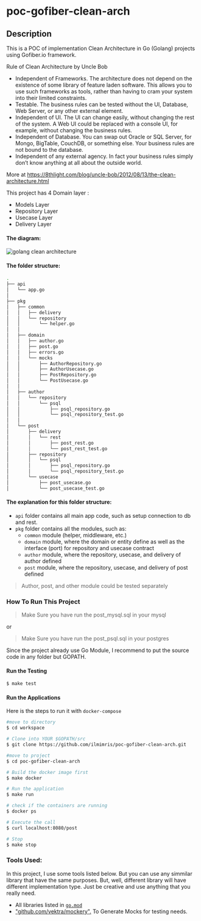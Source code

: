 # poc-gofiber-clean-arch

## Description
This is a POC of implementation Clean Architecture in Go (Golang) projects using Gofiber.io framework.

Rule of Clean Architecture by Uncle Bob
 * Independent of Frameworks. The architecture does not depend on the existence of some library of feature laden software. This allows you to use such frameworks as tools, rather than having to cram your system into their limited constraints.
 * Testable. The business rules can be tested without the UI, Database, Web Server, or any other external element.
 * Independent of UI. The UI can change easily, without changing the rest of the system. A Web UI could be replaced with a console UI, for example, without changing the business rules.
 * Independent of Database. You can swap out Oracle or SQL Server, for Mongo, BigTable, CouchDB, or something else. Your business rules are not bound to the database.
 * Independent of any external agency. In fact your business rules simply don’t know anything at all about the outside world.

More at https://8thlight.com/blog/uncle-bob/2012/08/13/the-clean-architecture.html

This project has  4 Domain layer :
 * Models Layer
 * Repository Layer
 * Usecase Layer  
 * Delivery Layer

 #### The diagram:
 ![golang clean architecture](https://github.com/bxcodec/go-clean-arch/raw/master/clean-arch.png)

#### The folder structure:
```bash
.
├── api
│   └── app.go
│
├── pkg
│   ├── common
│   │   ├── delivery
│   │   └── repository
│   │       └── helper.go
│   │
│   ├── domain
│   │   ├── author.go
│   │   ├── post.go
│   │   ├── errors.go
│   │   └── mocks
│   │       ├── AuthorRepository.go
│   │       ├── AuthorUsecase.go
│   │       ├── PostRepository.go
│   │       └── PostUsecase.go
│   │
│   ├── author
│   │   └── repository
│   │       └── psql
│   │           ├── psql_repository.go
│   │           └── psql_repository_test.go
│   │
│   └── post
│       ├── delivery
│       │   └── rest
│       │       ├── post_rest.go
│       │       └── post_rest_test.go
│       ├── repository
│       │   └── psql
│       │       ├── psql_repository.go
│       │       └── psql_repository_test.go
│       └── usecase
│           ├── post_usecase.go
│           └── post_usecase_test.go

```

#### The explanation for this folder structure:
- `api` folder contains all main app code, such as setup connection to db and rest.
- `pkg` folder contains all the modules, such as:
    - `common` module (helper, middleware, etc.)
    - `domain` module, where the domain or entity define as well as the interface (port) for repository and usecase contract 
    - `author` module, where the repository, usecase, and delivery of author defined
    - `post` module, where the repository, usecase, and delivery of post defined

> Author, post, and other module could be tested separately


### How To Run This Project
> Make Sure you have run the post_mysql.sql in your mysql

or
> Make Sure you have run the post_psql.sql in your postgres


Since the project already use Go Module, I recommend to put the source code in any folder but GOPATH.

#### Run the Testing

```bash
$ make test
```

#### Run the Applications
Here is the steps to run it with `docker-compose`

```bash
#move to directory
$ cd workspace

# Clone into YOUR $GOPATH/src
$ git clone https://github.com/ilmimris/poc-gofiber-clean-arch.git

#move to project
$ cd poc-gofiber-clean-arch

# Build the docker image first
$ make docker

# Run the application
$ make run

# check if the containers are running
$ docker ps

# Execute the call
$ curl localhost:8080/post

# Stop
$ make stop
```


### Tools Used:
In this project, I use some tools listed below. But you can use any simmilar library that have the same purposes. But, well, different library will have different implementation type. Just be creative and use anything that you really need. 

- All libraries listed in [`go.mod`](https://github.com/ilmimris/poc-gofiber-clean-arch/blob/master/go.mod) 
- ["github.com/vektra/mockery".](https://github.com/vektra/mockery) To Generate Mocks for testing needs.